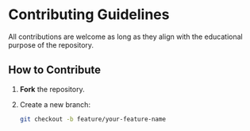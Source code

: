 # Contributing Guidelines

All contributions are welcome as long as they align with the educational purpose of the repository.

## How to Contribute
1. **Fork** the repository.
2. Create a new branch:
   
   ```bash
   git checkout -b feature/your-feature-name
